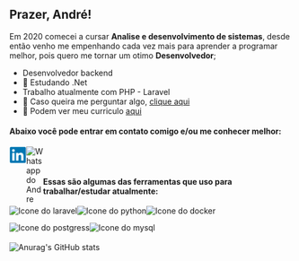 ## Prazer, André!
Em 2020 comecei a cursar **Analise e desenvolvimento de sistemas**, desde então venho me empenhando cada vez mais para aprender a programar melhor, pois quero me tornar um otimo **Desenvolvedor**;


- Desenvolvedor backend
- 🌱 Estudando .Net
- Trabalho atualmente com PHP - Laravel
- 💬 Caso queira me perguntar algo, [clique aqui](https://github.com/andresnow/andresnow/issues)
- :page_facing_up: Podem ver meu curriculo [aqui](https://drive.google.com/file/d/1gnuZo4tPeHP-lDDuXnwv8NE47FzgqHyo/view?usp=sharing)

#### Abaixo você pode entrar em contato comigo e/ou me conhecer melhor:

<a href="https://www.linkedin.com/in/andr%C3%A9-n-922181a6/">
  <img align="left" alt="Linkedin de André Neves" width="30px" src="https://raw.githubusercontent.com/devicons/devicon/master/icons/linkedin/linkedin-original.svg" />
</a>
<!--
<a href="https://discord.gg/zfdTWAvn">
  <img align="left" alt="Discord do Andre" width="30px" src="https://img.icons8.com/color/2x/discord-logo--v2.png?token=exp=1623545084~hmac=efc23393fc2930db27c62c1296e161d7" />
</a>-->

<a href="https://wa.me/message/CRQY3GBEGCC5P1">
  <img align="left" alt="Whatsapp do Andre" width="30px" src="https://cdn.icon-icons.com/icons2/729/PNG/512/whatsapp_icon-icons.com_62756.png" />
</a>

<br />
<br />

#### Essas são algumas das ferramentas que uso para trabalhar/estudar atualmente:
<img align="left" alt="Icone do laravel" height="30" src="https://cdn.icon-icons.com/icons2/2699/PNG/512/laravel_logo_icon_168331.png">
<img align="left" alt="Icone do python" height="30" src="https://cdn.icon-icons.com/icons2/112/PNG/512/python_18894.png">
<img align="left" alt="Icone do docker" height="30" src="https://cdn.icon-icons.com/icons2/2407/PNG/512/docker_icon_146192.png">
<img align="left" alt="Icone do postgress" height="30" src="https://images.icon-icons.com/2415/PNG/512/postgresql_plain_wordmark_logo_icon_146390.png">
<img align="left" alt="Icone do mysql" height="30" src="https://images.icon-icons.com/2415/PNG/512/mysql_original_wordmark_logo_icon_146417.png">

<!--
<img align="left" alt="Icone do sql" height="30" src="https://cdn.icon-icons.com/icons2/9/PNG/256/sql_racer_gamedatabase_sql_1526.png">
<img align="left" alt="Icone do php" height="30" src="https://cdn.icon-icons.com/icons2/2107/PNG/512/file_type_php_icon_130266.png">
<img align="left" alt="Icone do html" height="30" src="https://cdn.icon-icons.com/icons2/2107/PNG/512/file_type_html_icon_130541.png">
<img align="left" alt="Icone do css" height="30" src="https://cdn.icon-icons.com/icons2/2107/PNG/512/file_type_css_icon_130661.png">
<img align="left" alt="Icone do flutter" height="30" src="https://raw.githubusercontent.com/devicons/devicon/master/icons/flutter/flutter-original.svg">
<img align="left" alt="Icone do dart" height="30" src="https://raw.githubusercontent.com/devicons/devicon/master/icons/dart/dart-original.svg">
<img align="left" alt="Icone do firebase" height="30" src="https://raw.githubusercontent.com/devicons/devicon/master/icons/firebase/firebase-plain-wordmark.svg">
-->

<br />
<br />
<br />

![Anurag's GitHub stats](https://github-readme-stats.vercel.app/api?username=andresnow&theme=algolia&show_icons=true)

<!--[![Top Langs](https://github-readme-stats.vercel.app/api/top-langs/?username=andresnow&layout=compact)](https://github.com/andresnow/github-readme-stats)

<br />

**AndreSnow/AndreSnow** is a ✨ _special_ ✨ repository because its `README.md` (this file) appears on your GitHub profile.

Here are some ideas to get you started:

- 🔭 I’m currently working on ...
- 🌱 I’m currently learning ...
- 👯 I’m looking to collaborate on ...
- 🤔 I’m looking for help with ...
- 💬 Ask me about ...
- 📫 How to reach me: ...
- 😄 Pronouns: ...
- ⚡ Fun fact: ...
-->
